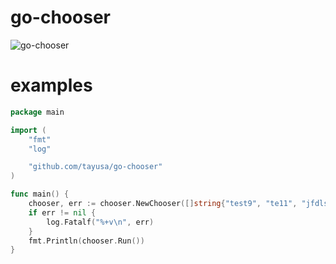 # go-chooser
![go-chooser](https://user-images.githubusercontent.com/37957375/81478817-a0296200-925a-11ea-8fd9-29cda0eaa79f.gif)
# examples
```go
package main

import (
	"fmt"
	"log"

	"github.com/tayusa/go-chooser"
)

func main() {
	chooser, err := chooser.NewChooser([]string{"test9", "te11", "jfdls", "fdsaf", "daj", "fdsie", "feafii", "fdiaoeioa", "feiaofjl"})
	if err != nil {
		log.Fatalf("%+v\n", err)
	}
	fmt.Println(chooser.Run())
}
```
